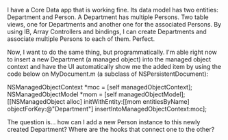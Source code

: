 I have a Core Data app that is working fine. Its data model has two entities: Department and Person. A Department has multiple Persons. Two table views, one for Departments and another one for the associated Persons. By using IB, Array Controllers and bindings, I can create Departments and associate multiple Persons to each of them. Perfect.

Now, I want to do the same thing, but programmatically. I'm able right now to insert a new Department (a managed object) into the managed object context and have the UI automatically show me the added item by using the code below on MyDocument.m (a subclass of NSPersistentDocument):

    

NSManagedObjectContext *moc = [self managedObjectContext];
NSManagedObjectModel *mom = [self managedObjectModel];
[[NSManagedObject alloc] initWithEntity:[[mom entitiesByName] objectForKey:@"Department"] insertIntoManagedObjectContext:moc];



The question is... how can I add a new Person instance to this newly created Department? Where are the hooks that connect one to the other?
